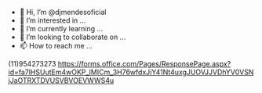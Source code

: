 - 👋 Hi, I’m @djmendesoficial
- 👀 I’m interested in ...
- 🌱 I’m currently learning ...
- 💞️ I’m looking to collaborate on ...
- 📫 How to reach me ...

<!---
djmendesoficial/djmendesoficial is a ✨ special ✨ repository because its `README.md` (this file) appears on your GitHub profile.
You can click the Preview link to take a look at your changes.
--->
(11)954273273
https://forms.office.com/Pages/ResponsePage.aspx?id=fa7lHSUutEm4wOKP_lMICm_3H76wfdxJiY41Nt4uxgJUOVJJVDhYV0VSNjJaOTRXTDVUSVBVOEVWWS4u
